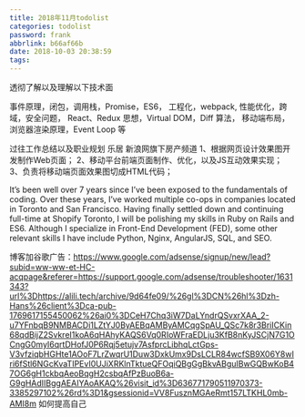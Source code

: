 ```yaml
---
title: 2018年11月todolist
categories: todolist
password: frank
abbrlink: b66af66b
date: 2018-10-03 20:38:59
tags:
---
```


透彻了解以及理解以下技术面

事件原理，闭包，调用栈，Promise，ES6， 工程化，webpack, 性能优化，跨域，安全问题， React、Redux 思想，Virtual DOM，Diff 算法， 移动端布局，浏览器渲染原理，Event Loop 等

过往工作总结以及职业规划
乐居 新浪网旗下房产频道
1、根据网页设计效果图开发制作Web页面； 2、移动平台前端页面制作、优化，以及JS互动效果实现； 3、负责将移动端页面效果图切成HTML代码；

It’s been well over 7 years since I’ve been exposed to the fundamentals of coding. Over these years, I’ve worked multiple co-ops in companies located in Toronto and San Francisco. Having finally settled down and continuing full-time at Shopify Toronto, I will be polishing my skills in Ruby on Rails and ES6. Although I specialize in Front-End Development (FED), some other relevant skills I have include Python, Nginx, AngularJS, SQL, and SEO.

博客加谷歌广告：https://www.google.com/adsense/signup/new/lead?subid=ww-ww-et-HC-acqpage&referer=https://support.google.com/adsense/troubleshooter/1631343?url%3Dhttps://alili.tech/archive/9d64fe09/%26gl%3DCN%26hl%3Dzh-Hans%26client%3Dca-pub-1769617155450062%26ai0%3DCeH7Chq3iW7DaLYndrQSvxrXAA_2-u7YFnbqB9NMBACDi1LZtYJ0ByAEBqAMByAMCqgSpAU_QSc7k8r3BriICKin68qdBijZ2SvkreI1koA6qHAhyKAQS6Vq0RIoWFraEDLju3KfB8nKyJSCjN7G1OCngG0myI6qrtDHofJ0P6Rqj5etujv7AsfprcLibhqLctGps-V3vfziqbHGHte1AOoF7LrZwqrU1Duw3DxkUmx9DsLCLR84wcfSB9X06Y8wIri6fStl6NGcKvaTIPEvI0UJiXRKlnTktueQFOqiQBgGgBkvABguIBwGQBwKoB47OG6gH1ckbqAeoBqgH2csbqAfPzBuoB6a-G9gHAdIIBggAEAIYAoAKAQ%26visit_id%3D636771790511970373-3385297102%26rd%3D1&gsessionid=VV8FusznMGAeRmt157LTKHL0mb-AMI8m
如何提高自己
 